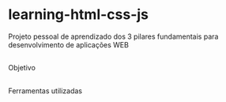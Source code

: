 # learning-html-css-js

Projeto pessoal de aprendizado dos 3 pilares fundamentais para desenvolvimento de aplicações WEB

##

Objetivo

##

Ferramentas utilizadas
